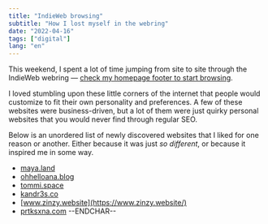 ```yaml
---
title: "IndieWeb browsing"
subtitle: "How I lost myself in the webring"
date: "2022-04-16"
tags: ["digital"]
lang: "en"
---
```


This weekend, I spent a lot of time jumping from site to site through the IndieWeb webring — [check my homepage footer to start browsing](/#webring).

I loved stumbling upon these little corners of the internet that people would customize to fit their own personality and preferences. A few of these websites were business-driven, but a lot of them were just quirky personal websites that you would never find through regular SEO.

Below is an unordered list of newly discovered websites that I liked for one reason or another. Either because it was just _so different_, or because it inspired me in some way.

- [maya.land](https://maya.land/)
- [ohhelloana.blog](https://ohhelloana.blog/)
- [tommi.space](https://tommi.space/)
- [kandr3s.co](https://kandr3s.co/)
- [www.zinzy.website](https://www.zinzy.website/)
- [prtksxna.com](https://prtksxna.com/) --ENDCHAR--
